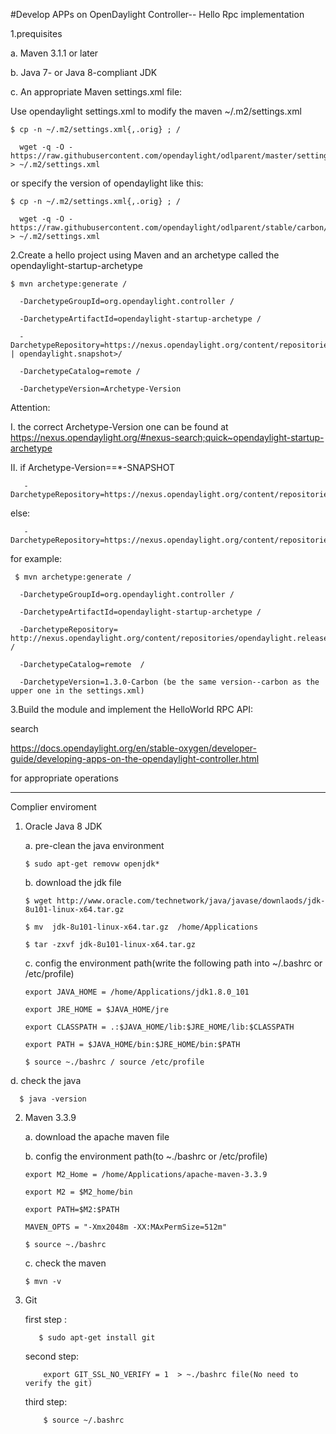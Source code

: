 
#Develop APPs on OpenDaylight Controller-- Hello Rpc implementation

1.prequisites

  a.  Maven 3.1.1 or later

  b.  Java 7- or Java 8-compliant JDK

  c.  An appropriate Maven settings.xml file:

 Use opendaylight settings.xml to modify the maven ~/.m2/settings.xml
 

    $ cp -n ~/.m2/settings.xml{,.orig} ; /
 
      wget -q -O - https://raw.githubusercontent.com/opendaylight/odlparent/master/settings.xml > ~/.m2/settings.xml
 

 or specify the version of opendaylight like this:
 
 
    $ cp -n ~/.m2/settings.xml{,.orig} ; /
 
      wget -q -O - https://raw.githubusercontent.com/opendaylight/odlparent/stable/carbon/settings.xml > ~/.m2/settings.xml

2.Create a hello project using Maven and an archetype called the opendaylight-startup-archetype

    $ mvn archetype:generate /
 
      -DarchetypeGroupId=org.opendaylight.controller /
 
      -DarchetypeArtifactId=opendaylight-startup-archetype /
 
      -DarchetypeRepository=https://nexus.opendaylight.org/content/repositories/<opendaylight.release | opendaylight.snapshot>/
 
      -DarchetypeCatalog=remote /
 
      -DarchetypeVersion=Archetype-Version
 
  
  Attention:
  
   I. the correct Archetype-Version one can be found at https://nexus.opendaylight.org/#nexus-search;quick~opendaylight-startup-archetype
   
  II. if  Archetype-Version==*-SNAPSHOT 
  
       -DarchetypeRepository=https://nexus.opendaylight.org/content/repositories/opendaylight.snapshot/
  else:
  
       -DarchetypeRepository=https://nexus.opendaylight.org/content/repositories/opendaylight.release/

 for example:
 
     $ mvn archetype:generate /
 
      -DarchetypeGroupId=org.opendaylight.controller /
 
      -DarchetypeArtifactId=opendaylight-startup-archetype /
 
      -DarchetypeRepository= http://nexus.opendaylight.org/content/repositories/opendaylight.release/ /
 
      -DarchetypeCatalog=remote  /
 
      -DarchetypeVersion=1.3.0-Carbon (be the same version--carbon as the upper one in the settings.xml)
 
     
3.Build the module and implement the HelloWorld RPC API:
   
   search 
   
   https://docs.opendaylight.org/en/stable-oxygen/developer-guide/developing-apps-on-the-opendaylight-controller.html
   
   for appropriate operations


 ------------------------------------------------------------------------------------------------------------------------
Complier enviroment

1. Oracle Java 8 JDK

   a. pre-clean the java environment
   
       $ sudo apt-get removw openjdk*
     
   b. download the jdk file
   
       $ wget http://www.oracle.com/technetwork/java/javase/downlaods/jdk-8u101-linux-x64.tar.gz 
      
       $ mv  jdk-8u101-linux-x64.tar.gz  /home/Applications
      
       $ tar -zxvf jdk-8u101-linux-x64.tar.gz
      
   c. config the environment path(write the following path into ~/.bashrc or /etc/profile)
   
       export JAVA_HOME = /home/Applications/jdk1.8.0_101
      
       export JRE_HOME = $JAVA_HOME/jre
      
       export CLASSPATH = .:$JAVA_HOME/lib:$JRE_HOME/lib:$CLASSPATH
      
       export PATH = $JAVA_HOME/bin:$JRE_HOME/bin:$PATH
      
       $ source ~./bashrc / source /etc/profile
    
  d. check the java 
    
      $ java -version
      
 
 2. Maven 3.3.9
 
    a. download the apache maven file 
   
    b. config the environment path(to ~./bashrc or /etc/profile)
   
        export M2_Home = /home/Applications/apache-maven-3.3.9
      
        export M2 = $M2_home/bin
      
        export PATH=$M2:$PATH
      
        MAVEN_OPTS = "-Xmx2048m -XX:MAxPermSize=512m"
      
        $ source ~./bashrc
      
    c. check the maven
   
        $ mvn -v
      
      
 3. Git
 
     first step : 
           
           $ sudo apt-get install git
     
     second step: 
            
            export GIT_SSL_NO_VERIFY = 1  > ~./bashrc file(No need to verify the git)
     
     third  step:  
     
            $ source ~/.bashrc
     
      
   

